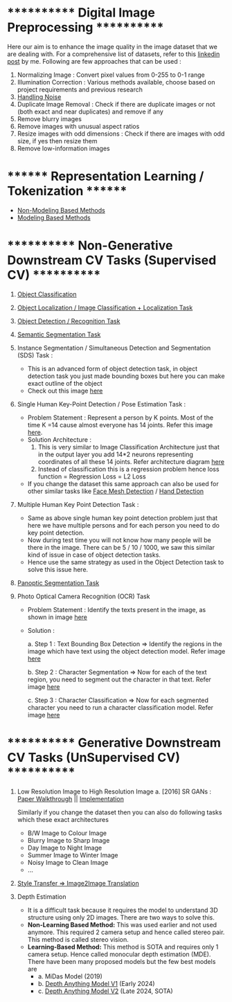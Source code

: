 # ********** Digital Image Preprocessing **********

Here our aim is to enhance the image quality in the image dataset that we are dealing with. For a comprehensive list of datasets, refer to this [linkedin post](https://www.linkedin.com/feed/update/urn:li:activity:7269031439713656832/) by me. Following are few approaches that can be used :  

1. Normalizing Image : Convert pixel values from 0-255 to 0-1 range
2. Illumination Correction : Various methods available, choose based on project requirements and previous research
3. [Handling Noise](https://github.com/khetansarvesh/CV/blob/main/notes/Handling_Noise.pdf)
4. Duplicate Image Removal : Check if there are duplicate images or not (both exact and near duplicates) and remove if any
5. Remove blurry images
6. Remove images with unusual aspect ratios
7. Resize images with odd dimensions : Check if there are images with odd size, if yes then resize them
8. Remove low-information images












# ****** Representation Learning / Tokenization ******

- [Non-Modeling Based Methods](https://khetansarvesh.medium.com/non-modelling-methods-for-image-representation-learning-5a3b80a31a29)
- [Modeling Based Methods](https://www.google.com/url?q=https://khetansarvesh.medium.com/modelling-based-methods-for-image-representation-learning-48cd5f56ad0d&sa=D&source=docs&ust=1733758892238210&usg=AOvVaw1HeO_DRIuK6YLyDS-Ne3gT)










# **********  Non-Generative Downstream CV Tasks (Supervised CV)  **********

1. [Object Classification](https://github.com/khetansarvesh/CV/tree/main/im_classification)
2. [Object Localization / Image Classification + Localization Task](https://pub.towardsai.net/computer-vision-object-localization-task-2d536238510f)
3. [Object Detection / Recognition Task](https://pub.towardsai.net/computer-vision-object-detection-task-b572d58f2ada)

4. [Semantic Segmentation Task](https://levelup.gitconnected.com/semantic-segmentation-models-clearly-explained-780bde9515b5)
5. Instance Segmentation / Simultaneous Detection and Segmentation (SDS) Task : 
   - This is an advanced form of object detection task, in object detection task you just made bounding boxes but here you can make exact outline of the object
   - Check out this image [here](https://miro.medium.com/v2/resize:fit:1100/format:webp/1*SNvD04dEFIDwNAqSXLQC_g.jpeg)

6. Single Human Key-Point Detection / Pose Estimation Task : 
   - Problem Statement : Represent a person by K points. Most of the time K =14 cause almost everyone has 14 joints. Refer this image [here](https://github.com/khetansarvesh/CV/blob/main/notes/pose_estimation_prb_statement.png).
   - Solution Architecture : 
      1. This is very similar to Image Classification Architecture just that in the output layer you add 14*2 neurons representing coordinates of all these 14 joints. Refer architecture diagram [here](https://github.com/khetansarvesh/CV/blob/main/notes/pose_estimation_arch.png) 
      2. Instead of classification this is a regression problem hence loss function = Regression Loss = L2 Loss
   - If you change the dataset this same approach can also be used for other similar tasks like [Face Mesh Detection](https://ai.google.dev/static/edge/mediapipe/images/solutions/examples/face_landmark.png) / [Hand Detection](https://learnopencv.com/wp-content/uploads/2018/10/hand-output-skeleton.jpg) 
7. Multiple Human Key Point Detection Task : 
   - Same as above single human key point detection problem just that here we have multiple persons and for each person you need to do key point detection. 
   - Now during test time you will not know how many people will be there in the image. There can be 5 / 10 / 1000, we saw this similar kind of issue in case of object detection tasks.
   - Hence use the same strategy as used in the Object Detection task to solve this issue here.

8. [Panoptic Segmentation Task](https://github.com/khetansarvesh/CV/tree/main/panoptic_segmentation)
9. Photo Optical Camera Recognition (OCR) Task
    - Problem Statement : Identify the texts present in the image, as shown in image [here](https://github.com/khetansarvesh/CV/blob/main/notes/ocr_prb_statement.png)
    - Solution :
      
      a. Step 1 : Text Bounding Box Detection => Identify the regions in the image which have text using the object detection model. Refer image [here](https://github.com/khetansarvesh/CV/blob/main/notes/txt_det.png)
      
      b. Step 2 : Character Segmentation => Now for each of the text region, you need to segment out the character in that text. Refer image [here](https://github.com/khetansarvesh/CV/blob/main/notes/char_seg.png)

      c. Step 3 : Character Classification => Now for each segmented character you need to run a character classification model. Refer image [here](https://github.com/khetansarvesh/CV/blob/main/notes/char_class.png)
    





# **********  Generative Downstream CV Tasks (UnSupervised CV)  **********

1. Low Resolution Image to High Resolution Image
    a. [2016] SR GANs : [Paper Walkthrough](https://www.youtube.com/watch?v=fx-rXMcKlQc&list=PLhhyoLH6IjfwIp8bZnzX8QR30TRcHO8Va&index=14) || [Implementation](https://www.youtube.com/watch?v=7FO9qDOhRCc)
        
    Similarly if you change the dataset then you can also do following tasks which these exact architectures
      - B/W Image to Colour Image
      - Blurry Image to Sharp Image
      - Day Image to Night Image
      - Summer Image to Winter Image
      - Noisy Image to Clean Image
      - ... 

2. [Style Transfer => Image2Image Translation](https://khetansarvesh.medium.com/image2image-translation-task-588d134e9ee8)
3. Depth Estimation
   - It is a difficult task because it requires the model to understand 3D structure using only 2D images. There are two ways to solve this.
   - **Non-Learning Based Method:** This was used earlier and not used anymore. This required 2 camera setup and hence called stereo pair. This method is called stereo vision.
   - **Learning-Based Method:** This method is SOTA and requires only 1 camera setup. Hence called monocular depth estimation (MDE). There have been many proposed models but the few best models are 
        - a. MiDas Model (2019)
        - b. [Depth Anything Model V1](https://depth-anything.github.io/) (Early 2024)
        - c. [Depth Anything Model V2](https://depth-anything-v2.github.io/) (Late 2024, SOTA)
